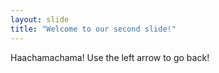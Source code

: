 ```yaml
---
layout: slide
title: "Welcome to our second slide!"
---
```

Haachamachama!
Use the left arrow to go back!
